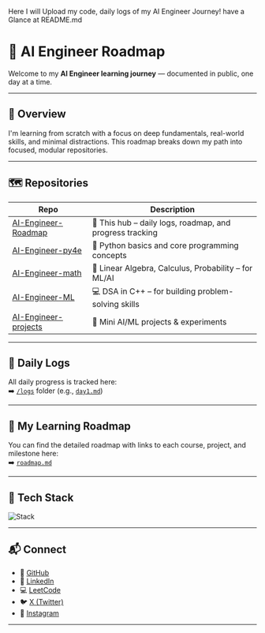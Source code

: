 
Here I will Upload my code, daily logs of  my AI Engineer Journey!  have a Glance at README.md
# 🧠 AI Engineer Roadmap

Welcome to my **AI Engineer learning journey** — documented in public, one day at a time.

---

## 📍 Overview

I'm learning from scratch with a focus on deep fundamentals, real-world skills, and minimal distractions. This roadmap breaks down my path into focused, modular repositories.

---

## 🗺️ Repositories

| Repo | Description |
|------|-------------|
| [AI-Engineer-Roadmap](https://github.com/your-username/ai-roadmap) | 🌱 This hub – daily logs, roadmap, and progress tracking |
| [AI-Engineer-py4e](https://github.com/your-username/ai-python-foundations) | 🐍 Python basics and core programming concepts |
| [AI-Engineer-math](https://github.com/your-username/ai-math-notes) | 📐 Linear Algebra, Calculus, Probability – for ML/AI |
| [AI-Engineer-ML](https://github.com/your-username/ai-dsa-cpp) | 💻 DSA in C++ – for building problem-solving skills |
| [AI-Engineer-projects](https://github.com/your-username/ai-projects) | 🧪 Mini AI/ML projects & experiments |

---

## 📅 Daily Logs

All daily progress is tracked here:  
➡️ [`/logs`](logs/) folder (e.g., [`day1.md`](logs/day1.md))

---

## 🧭 My Learning Roadmap

You can find the detailed roadmap with links to each course, project, and milestone here:  
➡️ [`roadmap.md`](roadmap.md)

---

## 🧩 Tech Stack

<img src="https://skillicons.dev/icons?i=python,cpp,git,vscode,linux,scikit-learn,tensorflow&perline=8" alt="Stack" />

---

## 📬 Connect

- 🐙 [GitHub](https://github.com/GaneshBorse)
- 💬 [LinkedIn](https://www.instagram.com/code.ganesh.borse_/ )
- 💻 [LeetCode](https://leetcode.com/your-id/)  
- 🐦 [X (Twitter)]( https://x.com/geekanex )  
- 📸 [Instagram]( https://www.linkedin.com/in/geekanex/)
---


